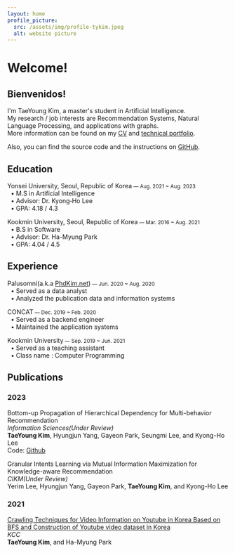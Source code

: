 ```yaml
---
layout: home
profile_picture:
  src: /assets/img/profile-tykim.jpeg
  alt: website picture
---
```


<p>
  <h1> Welcome! </h1>
  <h2> Bienvenidos! </h2>
  I'm TaeYoung Kim, a master's student in Artificial Intelligence. <br>
  My research / job interests are Recommendation Systems, Natural Language Processing, and applications with graphs.<br> 
  More information can be found on my <a href='https://drive.google.com/file/d/1DTfricY3LXzKVwJ5aJQ6_XxHFTP2_oZA/view?usp=drive_link'>CV</a> and <a href='https://drive.google.com/file/d/15iil7G6HdE6HJ-aoqTwcDReArtP_7SRy/view?usp=drive_link'>technical portfolio</a>.
</p>

<p>
  Also, you can find the source code and the instructions on <a href="https://github.com/tykimNWO">GitHub</a>.
</p>

<h2> Education </h2>
<p>Yonsei University, Seoul, Republic of Korea<small> &mdash; Aug. 2021 ~ Aug. 2023</small><br>
        &nbsp;&nbsp;&bull; M.S in Artificial Intelligence<br>
        &nbsp;&nbsp;&bull; Advisor: Dr. Kyong‑Ho Lee<br>
        &nbsp;&nbsp;&bull; GPA: 4.18 / 4.3</p>
          
<p>Kookmin University, Seoul, Republic of Korea<small> &mdash; Mar. 2016 ~ Aug. 2021</small><br>
        &nbsp;&nbsp;&bull; B.S in Software<br>
        &nbsp;&nbsp;&bull; Advisor: Dr. Ha-Myung Park<br>
        &nbsp;&nbsp;&bull; GPA: 4.04 / 4.5</p>

<h2> Experience </h2>
<p>Palusomni(a.k.a <a href="https://www.phdkim.net">PhdKim.net</a>)<small> &mdash; Jun. 2020 ~ Aug. 2020</small><br>
&nbsp;&nbsp;&bull; Served as a data analyst<br>
&nbsp;&nbsp;&bull; Analyzed the publication data and information systems</p>

<p>CONCAT<small> &mdash; Dec. 2019 ~ Feb. 2020</small><br>
&nbsp;&nbsp;&bull; Served as a backend engineer<br>
&nbsp;&nbsp;&bull; Maintained the application systems</p>

<p>Kookmin University<small> &mdash; Sep. 2019 ~ Jun. 2021</small><br>
&nbsp;&nbsp;&bull; Served as a teaching assistant<br>
&nbsp;&nbsp;&bull; Class name : Computer Programming</p>

<h2> Publications </h2>
<h3> 2023 </h3>

<p>Bottom-up Propagation of Hierarchical Dependency for Multi-behavior Recommendation<br>
<i>Information Sciences(Under Review)</i><br>
<b>TaeYoung Kim</b>, Hyungjun Yang, Gayeon Park, Seungmi Lee, and Kyong-Ho Lee<br>
Code: <a href='https://github.com/tykimNWO/BotPHD'>Github</a>

<p>Granular Intents Learning via Mutual Information Maximization for Knowledge-aware Recommendation<br>
<i>CIKM(Under Review)</i><br>
Yerim Lee, Hyungjun Yang, Gayeon Park, <b>TaeYoung Kim</b>, and Kyong-Ho Lee

<h3> 2021 </h3>
<p> <a href="https://www.dbpia.co.kr/journal/articleDetail?nodeId=NODE10582842"> Crawling Techniques for Video Information on Youtube in Korea Based on BFS and Construction of Youtube video dataset in Korea</a><br>
<i>KCC</i><br>
<b>TaeYoung Kim</b>, and Ha-Myung Park
